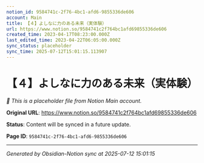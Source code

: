 ```yaml
---
notion_id: 9584741c-2f76-4bc1-afd6-9855336de606
account: Main
title: 【４】よしなに力のある未来（実体験）
url: https://www.notion.so/9584741c2f764bc1afd69855336de606
created_time: 2023-04-17T08:23:00.000Z
last_edited_time: 2023-04-22T06:05:00.000Z
sync_status: placeholder
sync_time: 2025-07-12T15:01:15.113907
---
```


# 【４】よしなに力のある未来（実体験）

*🔄 This is a placeholder file from Notion Main account.*

**Original URL**: https://www.notion.so/9584741c2f764bc1afd69855336de606

**Status**: Content will be synced in a future update.

**Page ID**: `9584741c-2f76-4bc1-afd6-9855336de606`

---

*Generated by Obsidian-Notion sync at 2025-07-12 15:01:15*
